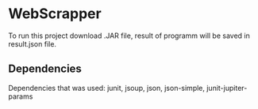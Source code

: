 # WebScrapper

To run this project download .JAR file, result of programm will be saved in result.json file. 

## Dependencies 
Dependencies that was used: 
junit, jsoup, json, json-simple, junit-jupiter-params
 
